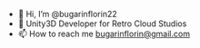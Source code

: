 - 👋 Hi, I’m @bugarinflorin22
- 👀 Unity3D Developer for Retro Cloud Studios
- 📫 How to reach me bugarinflorin@gmail.com

<!---
bugarinflorin22/bugarinflorin22 is a ✨ special ✨ repository because its `README.md` (this file) appears on your GitHub profile.
You can click the Preview link to take a look at your changes.
--->
